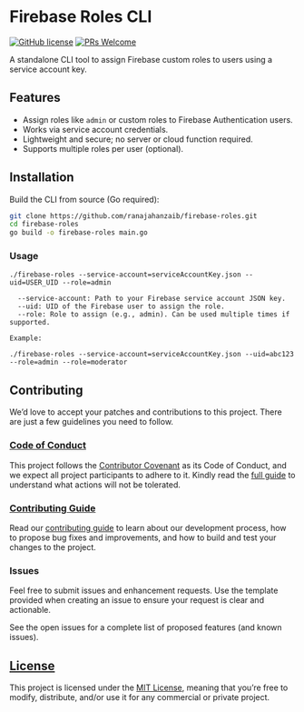 # Firebase Roles CLI

[![GitHub license](https://img.shields.io/badge/License-MIT-blue.svg)](./LICENSE) [![PRs Welcome](https://img.shields.io/badge/PRs-Welcome-brightgreen.svg)](./CONTRIBUTING.md)

A standalone CLI tool to assign Firebase custom roles to users using a service account key.

## Features

- Assign roles like `admin` or custom roles to Firebase Authentication users.
- Works via service account credentials.
- Lightweight and secure; no server or cloud function required.
- Supports multiple roles per user (optional).

## Installation

Build the CLI from source (Go required):

```bash
git clone https://github.com/ranajahanzaib/firebase-roles.git
cd firebase-roles
go build -o firebase-roles main.go
```

### Usage

```
./firebase-roles --service-account=serviceAccountKey.json --uid=USER_UID --role=admin

  --service-account: Path to your Firebase service account JSON key.
  --uid: UID of the Firebase user to assign the role.
  --role: Role to assign (e.g., admin). Can be used multiple times if supported.

Example:

./firebase-roles --service-account=serviceAccountKey.json --uid=abc123 --role=admin --role=moderator
```

## Contributing

We’d love to accept your patches and contributions to this project. There are just a few guidelines you need to follow.

### [Code of Conduct](./CODE_OF_CONDUCT.md)

This project follows the [Contributor Covenant](https://www.contributor-covenant.org/) as its Code of Conduct, and we expect all project participants to adhere to it. Kindly read the [full guide](./CODE_OF_CONDUCT.md) to understand what actions will not be tolerated.

### [Contributing Guide](./CONTRIBUTING.md)

Read our [contributing guide](./CONTRIBUTING.md) to learn about our development process, how to propose bug fixes and improvements, and how to build and test your changes to the project.

### Issues

Feel free to submit issues and enhancement requests. Use the template provided when creating an issue to ensure your request is clear and actionable.

See the open issues for a complete list of proposed features (and known issues).

## [License](./LICENSE)

This project is licensed under the [MIT License](./LICENSE), meaning that you’re free to modify, distribute, and/or use it for any commercial or private project.
